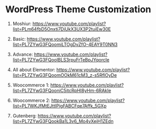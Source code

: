 
# WordPress Theme Customization

1. Moshiur: https://www.youtube.com/playlist?list=PLm64fbD5Onxti7DiUkX3UX3P2tuiEw30E

2. Basic: https://www.youtube.com/playlist?list=PL7ZYwG3FQoomiLTOgDvZfO-4EAY9T0NN3

3. Advance: https://www.youtube.com/playlist?list=PL7ZYwG3FQoolBLS3rpuFrTeBpJYqorcIe

4. All about Elementor: https://www.youtube.com/playlist?list=PL7ZYwG3FQoomOOkM61cM3_z-s5RflOyDe

5. Woocommerce 1: https://www.youtube.com/playlist?list=PL7ZYwG3FQooniC5itcRpHI8yHm-6RAkIe

6. Woocommerce 2: https://www.youtube.com/playlist?list=PL7WKJfMtEJttIPigFABCFqe7Affk_5GXp

7. Gutenberg: https://www.youtube.com/playlist?list=PL7ZYwG3FQookBa1L3v6_Mo4vXejH1ZEdn
